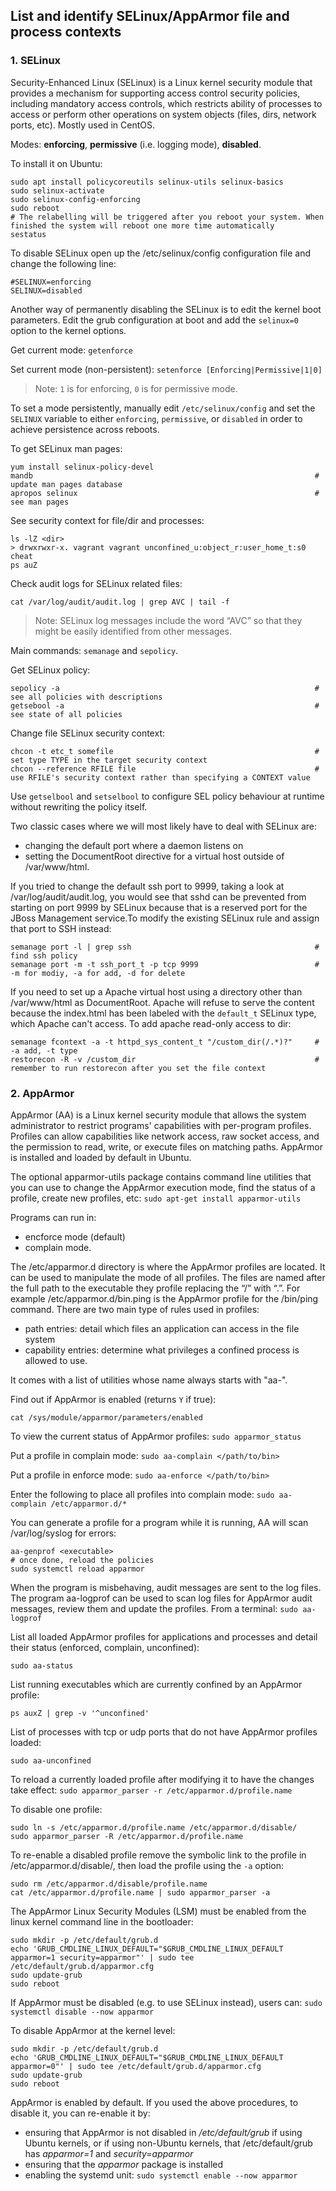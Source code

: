 ## List and identify SELinux/AppArmor file and process contexts

### 1. SELinux

Security-Enhanced Linux (SELinux) is a Linux kernel security module that provides a mechanism for supporting access control security policies, including mandatory access controls, which restricts ability of processes to access or perform other operations on system objects (files, dirs, network ports, etc). Mostly used in CentOS.

Modes: **enforcing**, **permissive** (i.e. logging mode), **disabled**.

To install it on Ubuntu:
```
sudo apt install policycoreutils selinux-utils selinux-basics
sudo selinux-activate
sudo selinux-config-enforcing
sudo reboot                       
# The relabelling will be triggered after you reboot your system. When finished the system will reboot one more time automatically
sestatus
```

To disable SELinux open up the /etc/selinux/config configuration file and change the following line:
```
#SELINUX=enforcing
SELINUX=disabled
```

Another way of permanently disabling the SELinux is to edit the kernel boot parameters. Edit the grub configuration at boot and add the `selinux=0` option to the kernel options.

Get current mode: `getenforce`

Set current mode (non-persistent): `setenforce [Enforcing|Permissive|1|0]`

> Note: `1` is for enforcing, `0` is for permissive mode.

To set a mode persistently, manually edit `/etc/selinux/config` and set the `SELINUX` variable to either `enforcing`, `permissive`, or `disabled` in order to achieve persistence across reboots.

To get SELinux man pages:
```
yum install selinux-policy-devel
mandb                                                               # update man pages database
apropos selinux                                                     # see man pages
```

See security context for file/dir and processes:
```
ls -lZ <dir>
> drwxrwxr-x. vagrant vagrant unconfined_u:object_r:user_home_t:s0 cheat
ps auZ
```

Check audit logs for SELinux related files:
```
cat /var/log/audit/audit.log | grep AVC | tail -f
```

> Note: SELinux log messages include the word “AVC” so that they might be easily identified from other messages.

Main commands: `semanage` and `sepolicy`.

Get SELinux policy:
```
sepolicy -a                                                         # see all policies with descriptions
getsebool -a                                                        # see state of all policies
```

Change file SELinux security context: 
```
chcon -t etc_t somefile                                             # set type TYPE in the target security context 
chcon --reference RFILE file                                        # use RFILE's security context rather than specifying a CONTEXT value  
```

Use `getselbool` and `setselbool` to configure SEL policy behaviour at runtime without rewriting the policy itself.

Two classic cases where we will most likely have to deal with SELinux are:

- changing the default port where a daemon listens on
- setting the DocumentRoot directive for a virtual host outside of /var/www/html.

If you tried to change the default ssh port to 9999, taking a look at /var/log/audit/audit.log, you would see that sshd can be prevented from starting on port 9999 by SELinux because that is a reserved port for the JBoss Management service.To modify the existing SELinux rule and assign that port to SSH instead:
```
semanage port -l | grep ssh                                         # find ssh policy
semanage port -m -t ssh_port_t -p tcp 9999                          # -m for modiy, -a for add, -d for delete
```

If you need to set up a Apache virtual host using a directory other than /var/www/html as DocumentRoot. Apache will refuse to serve the content because the index.html has been labeled with the `default_t` SELinux type, which Apache can't access. To add apache read-only access to dir:
```
semanage fcontext -a -t httpd_sys_content_t "/custom_dir(/.*)?"     #  -a add, -t type
restorecon -R -v /custom_dir                                        # remember to run restorecon after you set the file context
```

### 2. AppArmor

AppArmor (AA) is a Linux kernel security module that allows the system administrator to restrict programs' capabilities with per-program profiles. Profiles can allow capabilities like network access, raw socket access, and the permission to read, write, or execute files on matching paths. AppArmor is installed and loaded by default in Ubuntu.

The optional apparmor-utils package contains command line utilities that you can use to change the AppArmor execution mode, find the status of a profile, create new profiles, etc: `sudo apt-get install apparmor-utils`

Programs can run in:

- encforce mode (default) 
- complain mode.

The /etc/apparmor.d directory is where the AppArmor profiles are located. It can be used to manipulate the mode of all profiles. The files are named after the full path to the executable they profile replacing the “/” with “.”. For example /etc/apparmor.d/bin.ping is the AppArmor profile for the /bin/ping command. There are two main type of rules used in profiles:

- path entries: detail which files an application can access in the file system
- capability entries: determine what privileges a confined process is allowed to use.


It comes with a list of utilities whose name always starts with "aa-".

Find out if AppArmor is enabled (returns `Y` if true):
```
cat /sys/module/apparmor/parameters/enabled
```

To view the current status of AppArmor profiles: `sudo apparmor_status`

Put a profile in complain mode: `sudo aa-complain </path/to/bin>`

Put a profile in enforce mode: `sudo aa-enforce </path/to/bin>`

Enter the following to place all profiles into complain mode: `sudo aa-complain /etc/apparmor.d/*`

You can generate a profile for a program while it is running, AA will scan /var/log/syslog for errors:
```
aa-genprof <executable>
# once done, reload the policies
sudo systemctl reload apparmor
```

When the program is misbehaving, audit messages are sent to the log files. The program aa-logprof can be used to scan log files for AppArmor audit messages, review them and update the profiles. From a terminal: `sudo aa-logprof`

List all loaded AppArmor profiles for applications and processes and detail their status (enforced, complain, unconfined):
```
sudo aa-status
``` 

List running executables which are currently confined by an AppArmor profile:
```
ps auxZ | grep -v '^unconfined'
```

List of processes with tcp or udp ports that do not have AppArmor profiles loaded:
```
sudo aa-unconfined
```

To reload a currently loaded profile after modifying it to have the changes take effect:
`sudo apparmor_parser -r /etc/apparmor.d/profile.name`

To disable one profile:
```
sudo ln -s /etc/apparmor.d/profile.name /etc/apparmor.d/disable/
sudo apparmor_parser -R /etc/apparmor.d/profile.name
```

To re-enable a disabled profile remove the symbolic link to the profile in /etc/apparmor.d/disable/, then load the profile using the `-a` option:
```
sudo rm /etc/apparmor.d/disable/profile.name
cat /etc/apparmor.d/profile.name | sudo apparmor_parser -a
```

The AppArmor Linux Security Modules (LSM) must be enabled from the linux kernel command line in the bootloader:
```
sudo mkdir -p /etc/default/grub.d
echo 'GRUB_CMDLINE_LINUX_DEFAULT="$GRUB_CMDLINE_LINUX_DEFAULT apparmor=1 security=apparmor"' | sudo tee /etc/default/grub.d/apparmor.cfg
sudo update-grub
sudo reboot
```

If AppArmor must be disabled (e.g. to use SELinux instead), users can:
`sudo systemctl disable --now apparmor`

To disable AppArmor at the kernel level:
```
sudo mkdir -p /etc/default/grub.d
echo 'GRUB_CMDLINE_LINUX_DEFAULT="$GRUB_CMDLINE_LINUX_DEFAULT apparmor=0"' | sudo tee /etc/default/grub.d/apparmor.cfg
sudo update-grub
sudo reboot
```

AppArmor is enabled by default. If you used the above procedures, to disable it, you can re-enable it by:

- ensuring that AppArmor is not disabled in */etc/default/grub* if using Ubuntu kernels, or if using non-Ubuntu kernels, that /etc/default/grub has *apparmor=1* and *security=apparmor*
- ensuring that the *apparmor* package is installed
- enabling the systemd unit: `sudo systemctl enable --now apparmor`